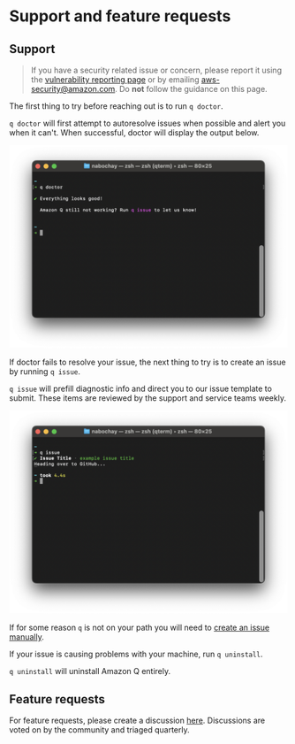 # Support and feature requests

## Support

> If you have a security related issue or concern, please report it using the [vulnerability reporting page](https://aws.amazon.com/security/vulnerability-reporting/) or by emailing aws-security@amazon.com. Do **not** follow the guidance on this page.

The first thing to try before reaching out is to run `q doctor`.

`q doctor` will first attempt to autoresolve issues when possible and alert you when it can't. When successful, doctor will display the output below.

<img src="./doctor.png">

If doctor fails to resolve your issue, the next thing to try is to create an issue by running `q issue`.

`q issue` will prefill diagnostic info and direct you to our issue template to submit. These items are reviewed by the support and service teams weekly.

<img src="./issue.png">

If for some reason `q` is not on your path you will need to [create an issue manually](https://github.com/aws/q-cli/issues).

If your issue is causing problems with your machine, run `q uninstall`.

`q uninstall` will uninstall Amazon Q entirely.

## Feature requests

For feature requests, please create a discussion [here](https://github.com/aws/q-cli/discussions). Discussions are voted on by the community and triaged quarterly.
